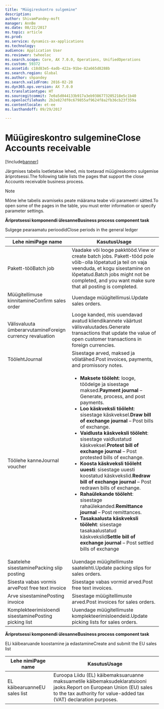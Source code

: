 ```yaml
---
title: "Müügireskontro sulgemine"
description: 
author: ShivamPandey-msft
manager: AnnBe
ms.date: 08/22/2017
ms.topic: article
ms.prod: 
ms.service: dynamics-ax-applications
ms.technology: 
audience: Application User
ms.reviewer: twheeloc
ms.search.scope: Core, AX 7.0.0, Operations, UnifiedOperations
ms.custom: 59372
ms.assetid: c18d83e5-4adb-422a-91be-82a665d8288b
ms.search.region: Global
ms.author: shpandey
ms.search.validFrom: 2016-02-28
ms.dyn365.ops.version: AX 7.0.0
ms.translationtype: HT
ms.sourcegitcommit: 7e0a5d044133b917a3eb9386773205218e5c1b40
ms.openlocfilehash: 2b2e827df0c679855af9624f8a2fb36cb23f359a
ms.contentlocale: et-ee
ms.lasthandoff: 09/29/2017

---
```


# <a name="close-accounts-receivable"></a><span data-ttu-id="46cf4-102">Müügireskontro sulgemine</span><span class="sxs-lookup"><span data-stu-id="46cf4-102">Close Accounts receivable</span></span>

[!include[banner](../includes/banner.md)]




<span data-ttu-id="46cf4-103">Järgmises tabelis loetletakse lehed, mis toetavad müügireskontro sulgemise äriprotsessi.</span><span class="sxs-lookup"><span data-stu-id="46cf4-103">The following table lists the pages that support the close Accounts receivable business process.</span></span>

> [!NOTE] 
> <span data-ttu-id="46cf4-104">Mõne lehe tabelis avamiseks peate määrama teabe või parameetri sätted.</span><span class="sxs-lookup"><span data-stu-id="46cf4-104">To open some of the pages in the table, you must enter information or specify parameter settings.</span></span>

<span data-ttu-id="46cf4-105">**Äriprotsessi komponendi ülesanne**</span><span class="sxs-lookup"><span data-stu-id="46cf4-105">**Business process component task**</span></span>                   

<span data-ttu-id="46cf4-106">Sulgege pearaamatu perioodid</span><span class="sxs-lookup"><span data-stu-id="46cf4-106">Close periods in the general ledger</span></span>

| <span data-ttu-id="46cf4-107">Lehe nimi</span><span class="sxs-lookup"><span data-stu-id="46cf4-107">Page name</span></span>                            | <span data-ttu-id="46cf4-108">Kasutus</span><span class="sxs-lookup"><span data-stu-id="46cf4-108">Usage</span></span>                                                                                      |
|--------------------------------------|--------------------------------------------------------------------------------------------|
|<span data-ttu-id="46cf4-109">Pakett-töö</span><span class="sxs-lookup"><span data-stu-id="46cf4-109">Batch job</span></span>                             | <span data-ttu-id="46cf4-110">Vaadake või looge pakktööd.</span><span class="sxs-lookup"><span data-stu-id="46cf4-110">View or create batch jobs.</span></span> <span data-ttu-id="46cf4-111">Pakett-tööd pole võib-olla lõpetatud ja teil on vaja veenduda, et kogu sisestamine on lõpetatud.</span><span class="sxs-lookup"><span data-stu-id="46cf4-111">Batch jobs might not be completed, and you want make sure that all posting is completed.</span></span>                                                                                                               |
|<span data-ttu-id="46cf4-112">Müügitellimuse kinnitamine</span><span class="sxs-lookup"><span data-stu-id="46cf4-112">Confirm sales order</span></span>                   | <span data-ttu-id="46cf4-113">Uuendage müügitellimusi.</span><span class="sxs-lookup"><span data-stu-id="46cf4-113">Update sales orders.</span></span>                                                                       |
|<span data-ttu-id="46cf4-114">Välisvaluuta ümberarvutamine</span><span class="sxs-lookup"><span data-stu-id="46cf4-114">Foreign currency revaluation</span></span>          | <span data-ttu-id="46cf4-115">Looge kanded, mis uuendavad avatud kliendikannete väärtust välisvaluutades.</span><span class="sxs-lookup"><span data-stu-id="46cf4-115">Generate transactions that update the value of open customer transactions in foreign currencies.</span></span>                                                                                                                         |
| <span data-ttu-id="46cf4-116">Tööleht</span><span class="sxs-lookup"><span data-stu-id="46cf4-116">Journal</span></span>                              | <span data-ttu-id="46cf4-117">Sisestage arved, maksed ja võlatähed.</span><span class="sxs-lookup"><span data-stu-id="46cf4-117">Post invoices, payments, and promissory notes.</span></span>                                             |
| <span data-ttu-id="46cf4-118">Töölehe kanne</span><span class="sxs-lookup"><span data-stu-id="46cf4-118">Journal voucher</span></span>                      |<ul><li><span data-ttu-id="46cf4-119">**Maksete tööleht**: looge, töödelge ja sisestage maksed.</span><span class="sxs-lookup"><span data-stu-id="46cf4-119">**Payment journal** – Generate, process, and post payments.</span></span></li><li><span data-ttu-id="46cf4-120">**Loo käskveksli tööleht**: sisestage käskveksel.</span><span class="sxs-lookup"><span data-stu-id="46cf4-120">**Draw bill of exchange journal** – Post bills of exchange.</span></span></li><li><span data-ttu-id="46cf4-121">**Vaidlusta käskveksli tööleht**: sisestage vaidlustatud käskveksel.</span><span class="sxs-lookup"><span data-stu-id="46cf4-121">**Protest bill of exchange journal** – Post protested bills of exchange.</span></span></li><li><span data-ttu-id="46cf4-122">**Koosta käskveksli tööleht uuesti**: sisestage uuesti koostatud käskvekslid.</span><span class="sxs-lookup"><span data-stu-id="46cf4-122">**Redraw bill of exchange journal** – Post redrawn bills of exchange.</span></span></li><li><span data-ttu-id="46cf4-123">**Rahaülekande tööleht**: sisestage rahaülekanded.</span><span class="sxs-lookup"><span data-stu-id="46cf4-123">**Remittance journal** – Post remittances.</span></span></li><li><span data-ttu-id="46cf4-124">**Tasakaalusta käskveksli tööleht**: sisestage tasakaalustatud käskvekslid</span><span class="sxs-lookup"><span data-stu-id="46cf4-124">**Settle bill of exchange journal** – Post settled bills of exchange</span></span></li></ul>                   |
| <span data-ttu-id="46cf4-125">Saatelehe sisestamine</span><span class="sxs-lookup"><span data-stu-id="46cf4-125">Packing slip posting</span></span>                 | <span data-ttu-id="46cf4-126">Uuendage müügitellimuste saatelehti.</span><span class="sxs-lookup"><span data-stu-id="46cf4-126">Update packing slips for sales orders.</span></span>                                                     |
| <span data-ttu-id="46cf4-127">Sisesta vabas vormis arve</span><span class="sxs-lookup"><span data-stu-id="46cf4-127">Post free text invoice</span></span>               | <span data-ttu-id="46cf4-128">Sisestage vabas vormid arved.</span><span class="sxs-lookup"><span data-stu-id="46cf4-128">Post free text invoices.</span></span>                                                                   |
| <span data-ttu-id="46cf4-129">Arve sisestamine</span><span class="sxs-lookup"><span data-stu-id="46cf4-129">Posting invoice</span></span>                      | <span data-ttu-id="46cf4-130">Sisestage müügitellimuste arved.</span><span class="sxs-lookup"><span data-stu-id="46cf4-130">Post invoices for sales orders.</span></span>                                                            |
| <span data-ttu-id="46cf4-131">Komplekteerimisloendi sisestamine</span><span class="sxs-lookup"><span data-stu-id="46cf4-131">Posting picking list</span></span>                 |<span data-ttu-id="46cf4-132">Uuendage müügitellimuste komplekteerimisloendeid.</span><span class="sxs-lookup"><span data-stu-id="46cf4-132">Update picking lists for sales orders.</span></span>                                                      |

<span data-ttu-id="46cf4-133">**Äriprotsessi komponendi ülesanne**</span><span class="sxs-lookup"><span data-stu-id="46cf4-133">**Business process component task**</span></span>   

<span data-ttu-id="46cf4-134">ELi käibearuande koostamine ja edastamine</span><span class="sxs-lookup"><span data-stu-id="46cf4-134">Create and submit the EU sales list</span></span>

| <span data-ttu-id="46cf4-135">Lehe nimi</span><span class="sxs-lookup"><span data-stu-id="46cf4-135">Page name</span></span>                            | <span data-ttu-id="46cf4-136">Kasutus</span><span class="sxs-lookup"><span data-stu-id="46cf4-136">Usage</span></span>                                                                                      |
|--------------------------------------|--------------------------------------------------------------------------------------------|
|<span data-ttu-id="46cf4-137">EL käibearuanne</span><span class="sxs-lookup"><span data-stu-id="46cf4-137">EU sales list</span></span>                         | <span data-ttu-id="46cf4-138">Euroopa Liidu (EL) käibemaksuaruanne maksuametile käibemaksudeklaratsiooni jaoks.</span><span class="sxs-lookup"><span data-stu-id="46cf4-138">Report on European Union (EU) sales to the tax authority for value-added tax (VAT) declaration purposes.</span></span>                                                                                                                           |







